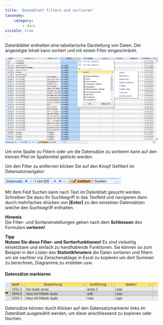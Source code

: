 ```yaml
---
title: 'Datenblatt filtern und sortieren'
taxonomy:
    category:
        - docs
visible: true
---
```


Datenblätter enthalten eine tabellarische Darstellung von Daten. Der angezeigte Inhalt kann sortiert und mit einem Filter eingeschränkt.

![datenblatt](../../images/datenblatt.png)

Um eine Spalte zu Filtern oder um die Datensätze zu sortieren kann auf den kleinen Pfeil im Spaltentitel geklickt werden.

Um den Filter zu entfernen klicken Sie auf den Knopf Gefiltert im Datensatznavigator:

![kopf-gefiltert](../../images/kopf-gefiltert.png)

Mit dem Feld Suchen kann nach Text im Datenblatt gesucht werden. Schreiben Sie dazu ihr Suchbegriff in das Textfeld und navigieren dann durch mehrfaches drücken von **[Enter]** zu den einzelnen Datensätzen welche den Suchbegriff enthalten.

**Hinweis**  
Die Filter- und Sortiereinstellungen gehen nach dem **Schliessen** des Formulars **verloren!**

**Tipp**  
**Nutzen Sie diese Filter- und Sortierfunktionen!** Es sind vielseitig einsetzbare und einfach zu handhabende Funktionen. Sie können so zum Beispiel in den Listen des **Statistikfensters** die Daten sortieren und filtern um sie nachher via Zwischenablage in Excel zu kopieren um dort Summen zu berechnen, Diagramme zu erstellen usw.

#### Datensätze markieren

![datensaetze-markieren](../../images/datensaetze-markieren.png)

Datensätze können durch Klicken auf den Datensatzmarkierer links im Datenblatt ausgewählt werden, um diese anschliessend zu kopieren oder löschen.
